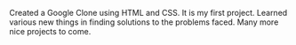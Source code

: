 Created a Google Clone using HTML and CSS. It is my first project. Learned various new things in finding solutions to the problems faced. Many more nice projects to come.
